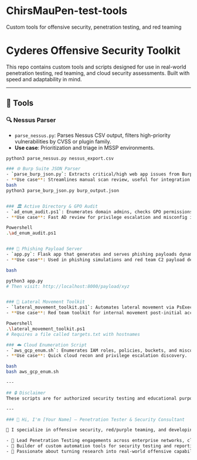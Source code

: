 # ChirsMauPen-test-tools
Custom tools for offensive security, penetration testing, and red teaming
# Cyderes Offensive Security Toolkit

This repo contains custom tools and scripts designed for use in real-world penetration testing, red teaming, and cloud security assessments. Built with speed and adaptability in mind.

---

## 🧰 Tools

### 🔍 Nessus Parser
- `parse_nessus.py`: Parses Nessus CSV output, filters high-priority vulnerabilities by CVSS or plugin family.
- **Use case**: Prioritization and triage in MSSP environments.

```bash
python3 parse_nessus.py nessus_export.csv

### 🌐 Burp Suite JSON Parser
- `parse_burp_json.py`: Extracts critical/high web app issues from Burp Suite’s JSON export.
- **Use case**: Streamlines manual scan review, useful for integration into ticketing pipelines.
bash
python3 parse_burp_json.py burp_output.json


### 🏛️ Active Directory & GPO Audit
- `ad_enum_audit.ps1`: Enumerates domain admins, checks GPO permissions, SPNs, and user password flags.
- **Use case**: Fast AD review for privilege escalation and misconfig identification.

Powershell
.\ad_enum_audit.ps1


### 🎣 Phishing Payload Server
- `app.py`: Flask app that generates and serves phishing payloads dynamically.
- **Use case**: Used in phishing simulations and red team C2 payload delivery.

bash

python3 app.py
# Then visit: http://localhost:8000/payload/xyz


### 🧱 Lateral Movement Toolkit
- `lateral_movement_toolkit.ps1`: Automates lateral movement via PsExec and WMI after gaining creds.
- **Use case**: Red team toolkit for internal movement post-initial access.

Powershell
.\lateral_movement_toolkit.ps1
# Requires a file called targets.txt with hostnames

### ☁️ Cloud Enumeration Script
- `aws_gcp_enum.sh`: Enumerates IAM roles, policies, buckets, and misconfigs in AWS and GCP.
- **Use case**: Quick cloud recon and privilege escalation discovery.

bash 
bash aws_gcp_enum.sh

---

## 🔒 Disclaimer
These scripts are for authorized security testing and educational purposes only.

---

### 👋 Hi, I'm [Your Name] — Penetration Tester & Security Consultant

🔐 I specialize in offensive security, red/purple teaming, and developing tools that reduce noise and boost impact.

- 🎯 Lead Penetration Testing engagements across enterprise networks, cloud, and applications
- 🧰 Builder of custom automation tools for security testing and reporting
- 🧠 Passionate about turning research into real-world offensive capabilities


